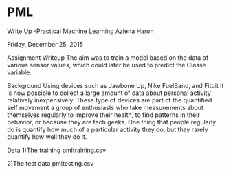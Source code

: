 # PML
Write Up -Practical Machine Learning
Azlena Haron

Friday, December 25, 2015

Assignment Writeup
The aim was to train a model based on the data of various sensor values, which could later be used to predict the Classe variable.

Background
Using devices such as Jawbone Up, Nike FuelBand, and Fitbit it is now possible to collect a large amount of data about personal activity relatively inexpensively. These type of devices are part of the quantified self movement a group of enthusiasts who take measurements about themselves regularly to improve their health, to find patterns in their behavior, or because they are tech geeks. One thing that people regularly do is quantify how much of a particular activity they do, but they rarely quantify how well they do it.

Data
1)The training pmltraining.csv

2)The test data pmltesting.csv
